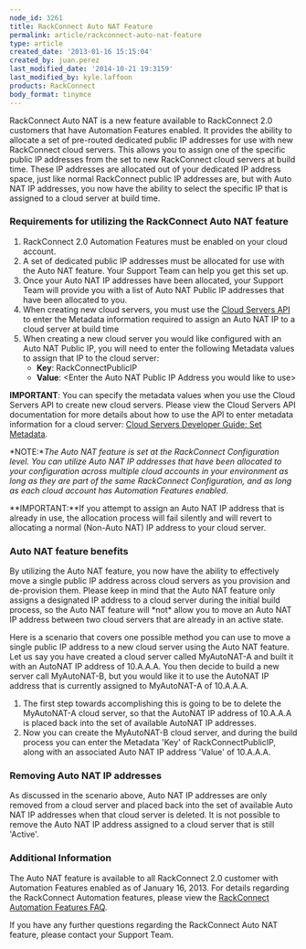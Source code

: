 ```yaml
---
node_id: 3261
title: RackConnect Auto NAT Feature
permalink: article/rackconnect-auto-nat-feature
type: article
created_date: '2013-01-16 15:15:04'
created_by: juan.perez
last_modified_date: '2014-10-21 19:3159'
last_modified_by: kyle.laffoon
products: RackConnect
body_format: tinymce
---
```


RackConnect Auto NAT is a new feature available to RackConnect 2.0
customers that have Automation Features enabled.  It provides the
ability to allocate a set of pre-routed dedicated public IP addresses
for use with new RackConnect cloud servers.  This allows you to assign
one of the specific public IP addresses from the set to new RackConnect
cloud servers at build time.  These IP addresses are allocated out of
your dedicated IP address space, just like normal RackConnect public IP
addresses are, but with Auto NAT IP addresses, you now have the ability
to select the specific IP that is assigned to a cloud server at build
time.

### Requirements for utilizing the RackConnect Auto NAT feature

1.  RackConnect 2.0 Automation Features must be enabled on your cloud
    account.
2.  A set of dedicated public IP addresses must be allocated for use
    with the Auto NAT feature.  Your Support Team can help you get this
    set up.
3.  Once your Auto NAT IP addresses have been allocated, your Support
    Team will provide you with a list of Auto NAT Public IP addresses
    that have been allocated to you.
4.  When creating new cloud servers, you must use the [Cloud Servers
    API](http://docs.rackspace.com/servers/api/v2/cs-devguide/content/ch_preface.html)
    to enter the Metadata information required to assign an Auto NAT IP
    to a cloud server at build time
5.  When creating a new cloud server you would like configured with an
    Auto NAT Public IP, you will need to enter the following Metadata
    values to assign that IP to the cloud server:
    -   **Key**: RackConnectPublicIP
    -   **Value**: \<Enter the Auto NAT Public IP Address you would like
        to use\>

**IMPORTANT**: You can specify the metadata values when you use the
Cloud Servers API to create new cloud servers. Please view the Cloud
Servers API documentation for more details about how to use the API to
enter metadata information for a cloud server: [Cloud Servers Developer
Guide: Set
Metadata](http://docs.rackspace.com/servers/api/v2/cs-devguide/content/Create_or_Replace_Metadata-d1e5358.html).

*NOTE:**The Auto NAT feature is set at the RackConnect Configuration
level.  You can utilize Auto NAT IP addresses that have been allocated
to your configuration across multiple cloud accounts in your environment
as long as they are part of the same RackConnect Configuration, and as
long as each cloud account has Automation Features enabled.*

**IMPORTANT:**If you attempt to assign an Auto NAT IP address that is
already in use, the allocation process will fail silently and will
revert to allocating a normal (Non-Auto NAT) IP address to your cloud
server.

### Auto NAT feature benefits

By utilizing the Auto NAT feature, you now have the ability to
effectively move a single public IP address across cloud servers as you
provision and de-provision them.  Please keep in mind that the Auto NAT
feature only assigns a designated IP address to a cloud server during
the initial build process, so the Auto NAT feature will \*not\* allow
you to move an Auto NAT IP address between two cloud servers that are
already in an active state. 

Here is a scenario that covers one possible method you can use to move a
single public IP address to a new cloud server using the Auto NAT
feature.  Let us say you have created a cloud server called MyAutoNAT-A
and built it with an AutoNAT IP address of 10.A.A.A.  You then decide to
build a new server call MyAutoNAT-B, but you would like it to use the
AutoNAT IP address that is currently assigned
to MyAutoNAT-A of 10.A.A.A.

1.  The first step towards accomplishing this is going to be to delete
    the MyAutoNAT-A cloud server, so that the AutoNAT IP address of
    10.A.A.A is placed back into the set of available AutoNAT IP
    addresses.
2.  Now you can create the MyAutoNAT-B cloud server, and during the
    build process you can enter the Metadata 'Key' of
    RackConnectPublicIP, along with an associated Auto NAT IP address
    'Value' of 10.A.A.A.

### Removing Auto NAT IP addresses

As discussed in the scenario above, Auto NAT IP addresses are only
removed from a cloud server and placed back into the set of available
Auto NAT IP addresses when that cloud server is deleted.  It is not
possible to remove the Auto NAT IP address assigned to a cloud server
that is still 'Active'.

### Additional Information

The Auto NAT feature is available to all RackConnect 2.0 customer with
Automation Features enabled as of January 16, 2013.  For details
regarding the RackConnect Automation features, please view the
[RackConnect Automation Features
FAQ](http://www.rackspace.com/knowledge_center/article/rackconnect-automation-features-faq).

If you have any further questions regarding the RackConnect Auto NAT
feature, please contact your Support Team.

